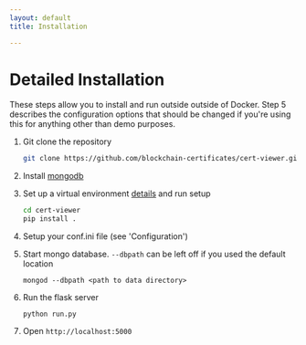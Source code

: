 ```yaml
---
layout: default
title: Installation

---
```


Detailed Installation
===
These steps allow you to install and run outside outside of Docker. Step 5 describes the configuration options that
should be changed if you're using this for anything other than demo purposes.

1. Git clone the repository

    ```bash
    git clone https://github.com/blockchain-certificates/cert-viewer.git
    ```

2. Install [mongodb](https://docs.mongodb.com/v3.0/installation/)

3. Set up a virtual environment [details](http://docs.python-guide.org/en/latest/dev/virtualenvs/) and run setup

    ```bash
    cd cert-viewer
    pip install .
    ```

4. Setup your conf.ini file (see 'Configuration')

5. Start mongo database. `--dbpath` can be left off if you used the default location

    ```shell
    mongod --dbpath <path to data directory>
    ```

6. Run the flask server

    ```shell
    python run.py
    ```

7. Open `http://localhost:5000`



